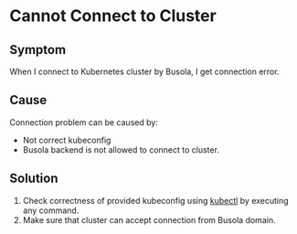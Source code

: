 # Cannot Connect to Cluster

## Symptom

<!-- Describe the problem from the user's perspective. Provide the undesirable condition or symptom that the user may want to correct. This could be an error message or an undesirable state.
-->

When I connect to Kubernetes cluster by Busola, I get connection error.

## Cause

Connection problem can be caused by:

- Not correct kubeconfig
- Busola backend is not allowed to connect to cluster.

## Solution

1. Check correctness of provided kubeconfig using [kubectl](https://kubernetes.io/docs/reference/kubectl/) by executing any command.
2. Make sure that cluster can accept connection from Busola domain.
